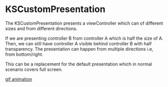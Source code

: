 # KSCustomPresentation

The KSCustomPresentation presents a viewController which can of different sizes and from different directions.

If we are presenting controller B from controller A which is half the size of A. Then, we can still have controller A
visible behind controller B with half transparency.
The presentation can happen from multiple directions i.e, from bottom/right.

This can be a replacement for the default presentation which in normal scenario covers full screen.

<a href="https://gfycat.com/ifr/ImmediateBleakHusky">
gif animation
</a>

